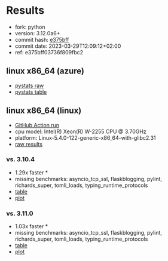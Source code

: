 # Results

- fork: python
- version: 3.12.0a6+
- commit hash: [e375bff](https://github.com/python/cpython/commit/e375bff)
- commit date: 2023-03-29T12:09:12+02:00
- ref: e375bff03736f809fbc2

## linux x86_64 (azure)

- [pystats raw](bm-20230329-azure-x86_64-python-e375bff03736f809fbc2-3.12.0a6%2B-e375bff-pystats.json)
- [pystats table](bm-20230329-azure-x86_64-python-e375bff03736f809fbc2-3.12.0a6%2B-e375bff-pystats.md)

## linux x86_64 (linux)

- [GitHub Action run](https://github.com/faster-cpython/benchmarking/actions/runs/4557316440)
- cpu model: Intel(R) Xeon(R) W-2255 CPU @ 3.70GHz
- platform: Linux-5.4.0-122-generic-x86_64-with-glibc2.31
- [raw results](bm-20230329-linux-x86_64-python-e375bff03736f809fbc2-3.12.0a6%2B-e375bff.json)

### vs. 3.10.4

- 1.29x faster \*
- missing benchmarks: asyncio_tcp_ssl, flaskblogging, pylint, richards_super, tomli_loads, typing_runtime_protocols
- [table](bm-20230329-linux-x86_64-python-e375bff03736f809fbc2-3.12.0a6%2B-e375bff-vs-3.10.4.md)
- [plot](bm-20230329-linux-x86_64-python-e375bff03736f809fbc2-3.12.0a6%2B-e375bff-vs-3.10.4.png)

### vs. 3.11.0

- 1.03x faster \*
- missing benchmarks: asyncio_tcp_ssl, flaskblogging, pylint, richards_super, tomli_loads, typing_runtime_protocols
- [table](bm-20230329-linux-x86_64-python-e375bff03736f809fbc2-3.12.0a6%2B-e375bff-vs-3.11.0.md)
- [plot](bm-20230329-linux-x86_64-python-e375bff03736f809fbc2-3.12.0a6%2B-e375bff-vs-3.11.0.png)


